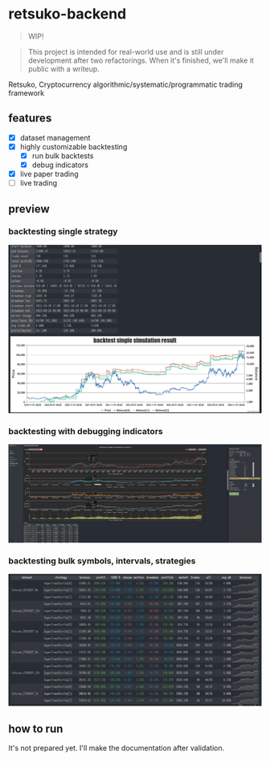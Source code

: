# retsuko-backend

> WIP!

> This project is intended for real-world use and is still under development after two refactorings. When it's finished, we'll make it public with a writeup.

Retsuko, Cryptocurrency algorithmic/systematic/programmatic trading framework

## features

- [x] dataset management
- [x] highly customizable backtesting
  - [x] run bulk backtests
  - [x] debug indicators
- [x] live paper trading
- [ ] live trading

## preview

### backtesting single strategy
![backtest single](imgs/backtest_single.png)

### backtesting with debugging indicators
![backtest_debug](imgs/backtest_debug.png)

### backtesting bulk symbols, intervals, strategies
![backtest_bulk](imgs/backtest_bulk.png)

## how to run

It's not prepared yet. I'll make the documentation after validation.
